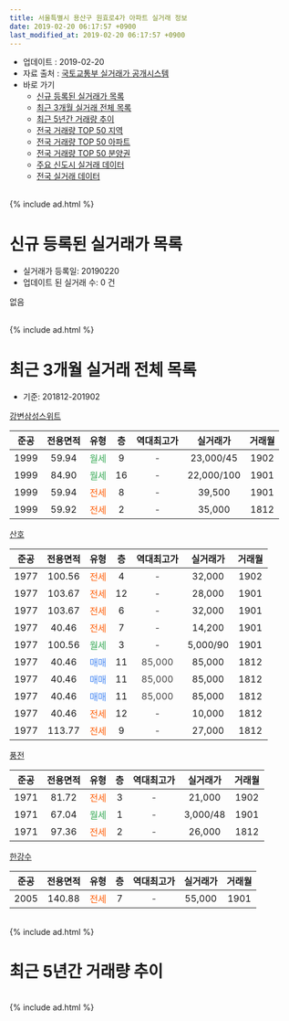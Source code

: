 ```yaml
---
title: 서울특별시 용산구 원효로4가 아파트 실거래 정보
date: 2019-02-20 06:17:57 +0900
last_modified_at: 2019-02-20 06:17:57 +0900
---
```


* 업데이트 : 2019-02-20
* 자료 출처 : [국토교통부 실거래가 공개시스템](http://rt.molit.go.kr)
* 바로 가기
    * [신규 등록된 실거래가 목록](#신규-등록된-실거래가-목록)
    * [최근 3개월 실거래 전체 목록](#최근-3개월-실거래-전체-목록)
    * [최근 5년간 거래량 추이](#최근-5년간-거래량-추이)
    * [전국 거래량 TOP 50 지역](https://inasie.github.io/apt-trade-info/최근-3개월-전국에서-가장-거래가-많이-발생한-지역)
    * [전국 거래량 TOP 50 아파트](https://inasie.github.io/apt-trade-info/최근-3개월-전국에서-가장-거래가-많이-발생한-아파트)
    * [전국 거래량 TOP 50 분양권](https://inasie.github.io/apt-trade-info/최근-3개월-전국에서-가장-거래가-많이-발생한-분양권)
    * [주요 신도시 실거래 데이터](https://inasie.github.io/apt-trade-info/주요-신도시)
    * [전국 실거래 데이터](https://inasie.github.io/apt-trade-info/전국)
<br>
{% include ad.html %}
<br>

# 신규 등록된 실거래가 목록
* 실거래가 등록일: 20190220
* 업데이트 된 실거래 수: 0 건

없음

<br>
{% include ad.html %}
<br>

# 최근 3개월 실거래 전체 목록
* 기준: 201812-201902


[강변삼성스위트](https://search.naver.com/search.naver?query=%EC%84%9C%EC%9A%B8%ED%8A%B9%EB%B3%84%EC%8B%9C+%EC%9A%A9%EC%82%B0%EA%B5%AC+%EC%9B%90%ED%9A%A8%EB%A1%9C4%EA%B0%80+%EA%B0%95%EB%B3%80%EC%82%BC%EC%84%B1%EC%8A%A4%EC%9C%84%ED%8A%B8)

|준공|전용면적|유형|층|역대최고가|실거래가|거래월|
|:---:|:---:|:---:|:---:|:---:|:---:|:---:|
|1999|59.94|<span style="color:#34a853">월세</span>|9|<span style="color:#444444">-</span>|23,000/45|1902|
|1999|84.90|<span style="color:#34a853">월세</span>|16|<span style="color:#444444">-</span>|22,000/100|1901|
|1999|59.94|<span style="color:#ff5a00">전세</span>|8|<span style="color:#444444">-</span>|39,500|1901|
|1999|59.92|<span style="color:#ff5a00">전세</span>|2|<span style="color:#444444">-</span>|35,000|1812|

[산호](https://search.naver.com/search.naver?query=%EC%84%9C%EC%9A%B8%ED%8A%B9%EB%B3%84%EC%8B%9C+%EC%9A%A9%EC%82%B0%EA%B5%AC+%EC%9B%90%ED%9A%A8%EB%A1%9C4%EA%B0%80+%EC%82%B0%ED%98%B8)

|준공|전용면적|유형|층|역대최고가|실거래가|거래월|
|:---:|:---:|:---:|:---:|:---:|:---:|:---:|
|1977|100.56|<span style="color:#ff5a00">전세</span>|4|<span style="color:#444444">-</span>|32,000|1902|
|1977|103.67|<span style="color:#ff5a00">전세</span>|12|<span style="color:#444444">-</span>|28,000|1901|
|1977|103.67|<span style="color:#ff5a00">전세</span>|6|<span style="color:#444444">-</span>|32,000|1901|
|1977|40.46|<span style="color:#ff5a00">전세</span>|7|<span style="color:#444444">-</span>|14,200|1901|
|1977|100.56|<span style="color:#34a853">월세</span>|3|<span style="color:#444444">-</span>|5,000/90|1901|
|1977|40.46|<span style="color:#4285f3">매매</span>|11|<span style="color:#444444">85,000</span>|85,000|1812|
|1977|40.46|<span style="color:#4285f3">매매</span>|11|<span style="color:#444444">85,000</span>|85,000|1812|
|1977|40.46|<span style="color:#4285f3">매매</span>|11|<span style="color:#444444">85,000</span>|85,000|1812|
|1977|40.46|<span style="color:#ff5a00">전세</span>|12|<span style="color:#444444">-</span>|10,000|1812|
|1977|113.77|<span style="color:#ff5a00">전세</span>|9|<span style="color:#444444">-</span>|27,000|1812|

[풍전](https://search.naver.com/search.naver?query=%EC%84%9C%EC%9A%B8%ED%8A%B9%EB%B3%84%EC%8B%9C+%EC%9A%A9%EC%82%B0%EA%B5%AC+%EC%9B%90%ED%9A%A8%EB%A1%9C4%EA%B0%80+%ED%92%8D%EC%A0%84)

|준공|전용면적|유형|층|역대최고가|실거래가|거래월|
|:---:|:---:|:---:|:---:|:---:|:---:|:---:|
|1971|81.72|<span style="color:#ff5a00">전세</span>|3|<span style="color:#444444">-</span>|21,000|1902|
|1971|67.04|<span style="color:#34a853">월세</span>|1|<span style="color:#444444">-</span>|3,000/48|1901|
|1971|97.36|<span style="color:#ff5a00">전세</span>|2|<span style="color:#444444">-</span>|26,000|1812|

[한강수](https://search.naver.com/search.naver?query=%EC%84%9C%EC%9A%B8%ED%8A%B9%EB%B3%84%EC%8B%9C+%EC%9A%A9%EC%82%B0%EA%B5%AC+%EC%9B%90%ED%9A%A8%EB%A1%9C4%EA%B0%80+%ED%95%9C%EA%B0%95%EC%88%98)

|준공|전용면적|유형|층|역대최고가|실거래가|거래월|
|:---:|:---:|:---:|:---:|:---:|:---:|:---:|
|2005|140.88|<span style="color:#ff5a00">전세</span>|7|<span style="color:#444444">-</span>|55,000|1901|


<br>
{% include ad.html %}
<br>

# 최근 5년간 거래량 추이


<div style="width:100%;">
    <canvas id="deal_progress" height="200"></canvas>
</div>

<script>
new Chart(document.getElementById("deal_progress"), {
    type: 'line',
    data: {
        labels: ['201402','201403','201404','201405','201406','201407','201408','201409','201410','201411','201412','201501','201502','201503','201504','201505','201506','201507','201508','201509','201510','201511','201512','201601','201602','201603','201604','201605','201606','201607','201608','201609','201610','201611','201612','201701','201702','201703','201704','201705','201706','201707','201708','201709','201710','201711','201712','201801','201802','201803','201804','201805','201806','201807','201808','201809','201810','201811','201812','201901','201902'],
        datasets: [{
            label: '매매',
            pointRadius: 1,
            data: [1, 3, 6, 2, 1, 7, 2, 9, 3, 5, 5, 6, 6, 16, 10, 6, 5, 10, 3, 8, 3, 1, 3, 4, 2, 3, 4, 12, 12, 14, 5, 15, 7, 4, 2, 1, 6, 5, 14, 12, 6, 11, 3, 3, 0, 6, 7, 8, 6, 6, 2, 6, 4, 3, 4, 4, 2, 0, 3, 0, 0],
            borderColor: "rgba(255, 201, 14, 1)",
            backgroundColor: "rgba(255, 201, 14, 0.5)",
            fill: false,
            lineTension: 0
        },{
            label: '전월세',
            pointRadius: 1,
            data: [18, 11, 21, 11, 2, 7, 17, 14, 24, 8, 14, 14, 14, 13, 14, 9, 12, 18, 16, 6, 16, 7, 9, 11, 14, 20, 11, 9, 12, 7, 20, 13, 18, 7, 11, 10, 24, 10, 9, 5, 10, 11, 13, 10, 11, 13, 12, 10, 11, 13, 12, 16, 5, 8, 12, 9, 11, 7, 4, 8, 3],
            borderColor: "rgba(0, 141, 185, 1)",
            backgroundColor: "rgba(0, 141, 185, 0.5)",
            fill: false,
            lineTension: 0
        }
        ]
    },
    options: {
        responsive: true,
        title: {
            display: false
        },
        tooltips: {
            mode: 'index',
            intersect: false
        },
        hover: {
            mode: 'nearest',
            intersect: true
        },
        scales: {
            xAxes: [{
                display: true,
                scaleLabel: {
                    display: true,
                    labelString: '년/월'
                }
            }],
            yAxes: [{
                display: true,
                ticks: {
                    suggestedMin: 0,
                },
                scaleLabel: {
                    display: true,
                    labelString: '실거래 수'
                }
            }]
        }
    }
});

</script>


<br>
{% include ad.html %}
<br>


